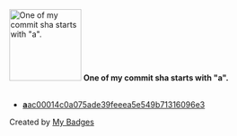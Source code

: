 <img src="https://my-badges.github.io/my-badges/a-commit.png" alt="One of my commit sha starts with &quot;a&quot;." title="One of my commit sha starts with &quot;a&quot;." width="128">
<strong>One of my commit sha starts with &quot;a&quot;.</strong>
<br><br>

- <a href="https://github.com/earnubs/try-browser-extension/commit/aac00014c0a075ade39feeea5e549b71316096e3"><strong>a</strong>ac00014c0a075ade39feeea5e549b71316096e3</a>


Created by <a href="https://github.com/my-badges/my-badges">My Badges</a>